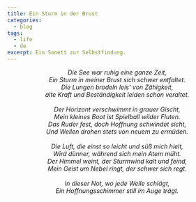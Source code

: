```yaml
---
title: Ein Sturm in der Brust
categories:
  - blog
tags:
  - life
  - de
excerpt: Ein Sonett zur Selbstfindung.
---
```


<div align="center" style="font-style: italic;">
  Die See war ruhig eine ganze Zeit,<br>
  Ein Sturm in meiner Brust sich schwer entfaltet.<br>
  Die Lungen brodeln leis’ von Zähigkeit,<br>
  alte Kraft und Beständigkeit leiden schon veraltet.<br>
  <br>
  Der Horizont verschwimmt in grauer Gischt,<br>
  Mein kleines Boot ist Spielball wilder Fluten.<br>
  Das Ruder fest, doch Hoffnung schwindet sicht,<br>
  Und Wellen drohen stets von neuem zu ermüden.<br>
  <br>
  Die Luft, die einst so leicht und süß mich hielt,<br>
  Wird dünner, während sich mein Atem müht.<br>
  Der Himmel weint, der Sturmwind kalt und feind,<br>
  Mein Geist um Nebel ringt, der schwer sich regt.<br>
  <br>
  In dieser Not, wo jede Welle schlägt,<br>
  Ein Hoffnungsschimmer still im Auge trägt.<br>
</div>
